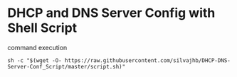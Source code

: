 # DHCP and DNS Server Config with Shell Script
command execution

```shell
sh -c "$(wget -O- https://raw.githubusercontent.com/silvajhb/DHCP-DNS-Server-Conf_Script/master/script.sh)"
```